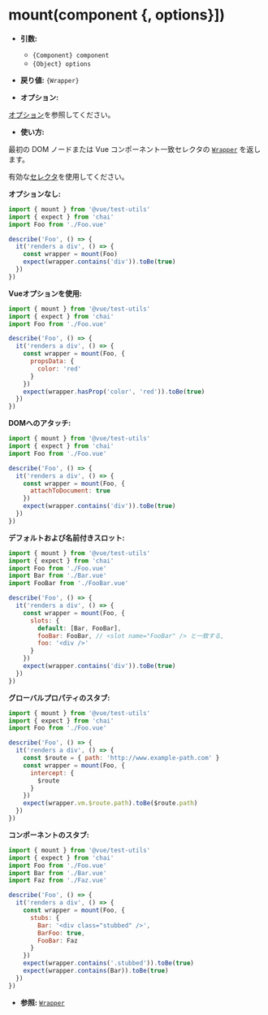 # mount(component {, options}])

- **引数:**

  - `{Component} component`
  - `{Object} options`

- **戻り値:** `{Wrapper}`

- **オプション:**

[オプション](./options.md)を参照してください。

- **使い方:**

最初の DOM ノードまたは Vue コンポーネント一致セレクタの [`Wrapper`](./wrapper/README.md) を返します。

有効な[セレクタ](./selectors.md)を使用してください。

**オプションなし:**

```js
import { mount } from '@vue/test-utils'
import { expect } from 'chai'
import Foo from './Foo.vue'

describe('Foo', () => {
  it('renders a div', () => {
    const wrapper = mount(Foo)
    expect(wrapper.contains('div')).toBe(true)
  })
})
```
**Vueオプションを使用:**

```js
import { mount } from '@vue/test-utils'
import { expect } from 'chai'
import Foo from './Foo.vue'

describe('Foo', () => {
  it('renders a div', () => {
    const wrapper = mount(Foo, {
      propsData: {
        color: 'red'
      }
    })
    expect(wrapper.hasProp('color', 'red')).toBe(true)
  })
})
```

**DOMへのアタッチ:**

```js
import { mount } from '@vue/test-utils'
import { expect } from 'chai'
import Foo from './Foo.vue'

describe('Foo', () => {
  it('renders a div', () => {
    const wrapper = mount(Foo, {
      attachToDocument: true
    })
    expect(wrapper.contains('div')).toBe(true)
  })
})
```
**デフォルトおよび名前付きスロット:**

```js
import { mount } from '@vue/test-utils'
import { expect } from 'chai'
import Foo from './Foo.vue'
import Bar from './Bar.vue'
import FooBar from './FooBar.vue'

describe('Foo', () => {
  it('renders a div', () => {
    const wrapper = mount(Foo, {
      slots: {
        default: [Bar, FooBar],
        fooBar: FooBar, // <slot name="FooBar" /> と一致する,
        foo: '<div />'
      }
    })
    expect(wrapper.contains('div')).toBe(true)
  })
})
```

**グローバルプロパティのスタブ:**

```js
import { mount } from '@vue/test-utils'
import { expect } from 'chai'
import Foo from './Foo.vue'

describe('Foo', () => {
  it('renders a div', () => {
    const $route = { path: 'http://www.example-path.com' }
    const wrapper = mount(Foo, {
      intercept: {
        $route
      }
    })
    expect(wrapper.vm.$route.path).toBe($route.path)
  })
})
```

**コンポーネントのスタブ:**

```js
import { mount } from '@vue/test-utils'
import { expect } from 'chai'
import Foo from './Foo.vue'
import Bar from './Bar.vue'
import Faz from './Faz.vue'

describe('Foo', () => {
  it('renders a div', () => {
    const wrapper = mount(Foo, {
      stubs: {
        Bar: '<div class="stubbed" />',
        BarFoo: true,
        FooBar: Faz
      }
    })
    expect(wrapper.contains('.stubbed')).toBe(true)
    expect(wrapper.contains(Bar)).toBe(true)
  })
})
```

- **参照:** [`Wrapper`](./wrapper/README.md)
